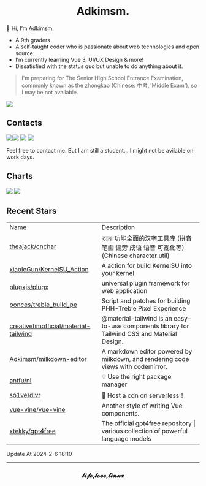 <h1 align="center">Adkimsm.</h1>

👋 Hi, I’m Adkimsm.

- A 9th graders
- A self-taught coder who is passionate about web technologies and open source.
- I’m currently learning Vue 3, UI/UX Design & more!
- Dissatisfied with the status quo but unable to do anything about it.

> I'm preparing for The Senior High School Entrance Examination, commonly known as the zhongkao (Chinese: 中考, 'Middle Exam'), so I may be not available.

![](https://visitor-badge.glitch.me/badge?page_id=adkimsm)

## Contacts

<a href="mailto:adkinsm9277@gmail.com"><img src="https://img.shields.io/badge/Gmail-D14836?style=for-the-badge&logo=gmail&logoColor=white" /></a><a href="https://t.me/adkimsm"><img src="https://img.shields.io/badge/Telegram-2CA5E0?style=for-the-badge&logo=telegram&logoColor=white" /></a> <a href="https://wpa.qq.com/msgrd?v=3&uin=3020035335&site=qq&menu=yes"><img src="https://img.shields.io/badge/Tencent%23QQ-%2312B7F5?style=for-the-badge&logo=tencentqq&logoColor=white" /></a> <a href="https://twitter.com/adkimsm"><img src="https://img.shields.io/badge/Twitter-%231DA1F2.svg?style=for-the-badge&logo=Twitter&logoColor=white" /></a>

Feel free to contact me. But I am still a student... I might not be avilable on work days.

<div align="left">

<h2>Charts</h2>

<img src="https://github-readme-stats.vercel.app/api?username=adkimsm&show_icons=true&count_private=true&hide=prs&theme=default_repocard" />

<img src="https://github-readme-stats.vercel.app/api/top-langs/?username=adkimsm&layout=compact" />

</div>

<div>

<h2>Recent Stars</h2>

<table>
  <tr>
    <td>Name</td>
    <td>Description</td>
  </tr>
  
  <tr>
    <td><a href=https://github.com/theajack/cnchar>theajack/cnchar</a></td>
    <td>🇨🇳 功能全面的汉字工具库 (拼音 笔画 偏旁 成语 语音 可视化等) (Chinese character util)</td>
  </tr>
  <tr>
    <td><a href=https://github.com/xiaoleGun/KernelSU_Action>xiaoleGun/KernelSU_Action</a></td>
    <td>A action for build KernelSU into your kernel</td>
  </tr>
  <tr>
    <td><a href=https://github.com/plugxjs/plugx>plugxjs/plugx</a></td>
    <td>universal plugin framework for web application</td>
  </tr>
  <tr>
    <td><a href=https://github.com/ponces/treble_build_pe>ponces/treble_build_pe</a></td>
    <td>Script and patches for building PHH-Treble Pixel Experience</td>
  </tr>
  <tr>
    <td><a href=https://github.com/creativetimofficial/material-tailwind>creativetimofficial/material-tailwind</a></td>
    <td>@material-tailwind is an easy-to-use components library for Tailwind CSS and Material Design.</td>
  </tr>
  <tr>
    <td><a href=https://github.com/Adkimsm/milkdown-editor>Adkimsm/milkdown-editor</a></td>
    <td>A markdown editor powered by milkdown, and rendering code views with codemirror.</td>
  </tr>
  <tr>
    <td><a href=https://github.com/antfu/ni>antfu/ni</a></td>
    <td>💡 Use the right package manager</td>
  </tr>
  <tr>
    <td><a href=https://github.com/so1ve/dlvr>so1ve/dlvr</a></td>
    <td>👊 Host a cdn on serverless！</td>
  </tr>
  <tr>
    <td><a href=https://github.com/vue-vine/vue-vine>vue-vine/vue-vine</a></td>
    <td>Another style of writing Vue components.</td>
  </tr>
  <tr>
    <td><a href=https://github.com/xtekky/gpt4free>xtekky/gpt4free</a></td>
    <td>The official gpt4free repository | various collection of powerful language models</td>
  </tr>
</table>

</div>

Update At 2024-2-6    18:10

---

<h3 align="center">𝓵𝓲𝓯𝓮,𝓵𝓸𝓿𝓮,𝓵𝓲𝓷𝓾𝔁</h3>
